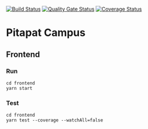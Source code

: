 [![Build Status](https://app.travis-ci.com/swsnu/swppfall2022-team3.svg?branch=main)](https://app.travis-ci.com/swsnu/swppfall2022-team3)
[![Quality Gate Status](https://sonarcloud.io/api/project_badges/measure?project=swsnu_swppfall2022-team3&metric=alert_status)](https://sonarcloud.io/dashboard?id=swsnu_swppfall2022-team3)
[![Coverage Status](https://coveralls.io/repos/github/swsnu/swppfall2022-team3/badge.svg?branch=main)](https://coveralls.io/github/swsnu/swppfall2022-team3?branch=main)

# Pitapat Campus

## Frontend

### Run

```shell
cd frontend
yarn start
```

### Test

```shell
cd frontend
yarn test --coverage --watchAll=false
```

